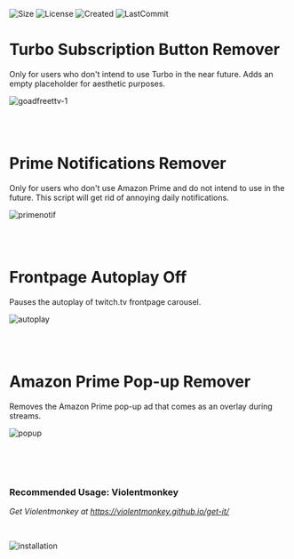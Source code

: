 ![Size](https://img.shields.io/github/repo-size/mirbyte/TwitchTV-Userscripts?color=6034b2&label=Size)
![License](https://img.shields.io/github/license/mirbyte/TwitchTV-Userscripts?color=6034b2)
![Created](https://badges.pufler.dev/created/mirbyte/TwitchTV-Userscripts?color=6034b2)
![LastCommit](https://img.shields.io/github/last-commit/mirbyte/TwitchTV-Userscripts?color=6034b2&label=Updated)

<!-- [![Visits](https://badges.pufler.dev/visits/mirbyte/TwitchTV-Userscripts?color=purple)](https://badges.pufler.dev) -->

# Turbo Subscription Button Remover
Only for users who don't intend to use Turbo in the near future. Adds an empty placeholder for aesthetic purposes.

![goadfreettv-1](https://github.com/user-attachments/assets/f06c5747-8b7c-4143-895e-e52530a9d170)


<br>
<br>


# Prime Notifications Remover
Only for users who don't use Amazon Prime and do not intend to use in the future. This script will get rid of annoying daily notifications.

![primenotif](https://github.com/user-attachments/assets/2bdddb21-d18a-4bdb-ad22-8f8097bf4f0c)


<br>
<br>


# Frontpage Autoplay Off
Pauses the autoplay of twitch.tv frontpage carousel.

![autoplay](https://github.com/mirbyte/Violentmonkey-Twitch-Scripts/assets/83219244/cb2d4dde-66d2-4c46-a762-8c151c986881)


<br>
<br>

# Amazon Prime Pop-up Remover
Removes the Amazon Prime pop-up ad that comes as an overlay during streams.

![popup](https://github.com/mirbyte/Violentmonkey-Twitch-Scripts/assets/83219244/121494f7-6a7f-447b-845e-498eb62ceb8a)


<br>
<br>
<br>


### Recommended Usage: Violentmonkey
_Get Violentmonkey at https://violentmonkey.github.io/get-it/_

<br>


![installation](https://github.com/user-attachments/assets/dae442c4-88d4-41e3-9d88-9d76b60f683d)



<br>
<br>
